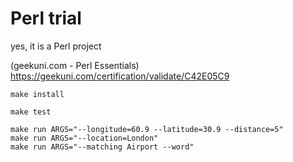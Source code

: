 # Perl trial 

yes, it is a Perl project 


(geekuni.com - Реrl Еssеntiаls)
https://geekuni.com/certification/validate/C42E05C9

```
make install

make test

make run ARGS="--longitude=60.9 --latitude=30.9 --distance=5"
make run ARGS="--location=London"
make run ARGS="--matching Airport --word"
```

